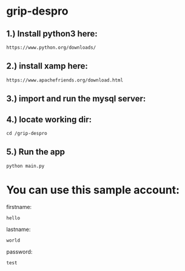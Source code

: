# grip-despro

## 1.) Install python3 here:
```
https://www.python.org/downloads/
```
## 2.) install xamp here:
```
https://www.apachefriends.org/download.html
```
## 3.) import and run the mysql server:

## 4.) locate working dir:

```
cd /grip-despro
```

## 5.) Run the app
```
python main.py
```

# You can use this sample account:

firstname:
```
hello
```
lastname:
```
world
```
password: 
```
test
```
